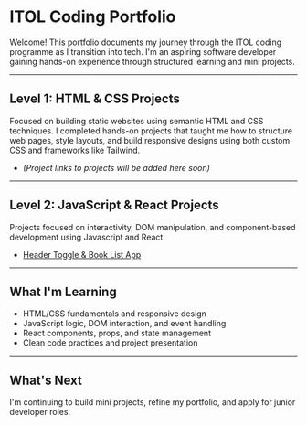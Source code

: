 # ITOL Coding Portfolio 

Welcome! This portfolio documents my journey through the ITOL coding programme as I transition into tech. I'm an aspiring software developer gaining hands-on experience through structured learning and mini projects.

---

## Level 1: HTML & CSS Projects

Focused on building static websites using semantic HTML and CSS techniques. I completed hands-on projects that taught me how to structure web pages, style layouts, and build responsive designs using both custom CSS and frameworks like Tailwind. 

- *(Project links to projects will be added here soon)*

---

## Level 2: JavaScript & React Projects

Projects focused on interactivity, DOM manipulation, and component-based development using Javascript and React.

- [Header Toggle & Book List App]([https://github.com/lidet94/itol-coding-portfolio/tree/main/itol-js-react/Booklist.header.app])

---

## What I'm Learning

- HTML/CSS fundamentals and responsive design
- JavaScript logic, DOM interaction, and event handling
- React components, props, and state management
- Clean code practices and project presentation

---

## What's Next

I'm continuing to build mini projects, refine my portfolio, and apply for junior developer roles.
